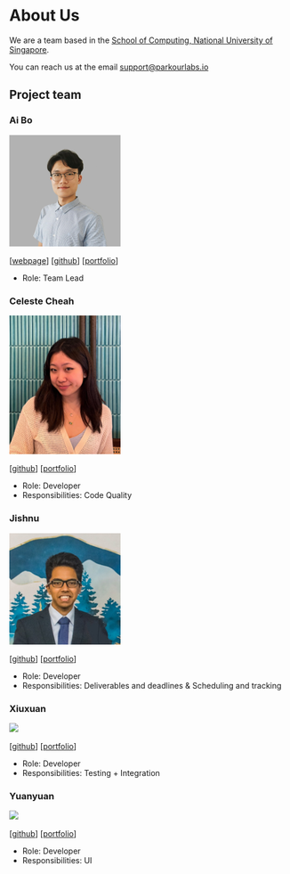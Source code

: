 # About Us

We are a team based in
the [School of Computing, National University of Singapore](http://www.comp.nus.edu.sg).

You can reach us at the
email [support@parkourlabs.io](mailto:support@parkourlabs.io)

## Project team

### Ai Bo

<img src="images/boai01.png" width="200" height="200">

[[webpage](https://albertboai.com/)]
[[github](https://github.com/BoAi01)]
[[portfolio](team/boai01.md)]

* Role: Team Lead

### Celeste Cheah

<img src="images/cetigerlily.png" width="200px">

[[github](https://github.com/cetigerlily)]
[[portfolio](team/cetigerlily.md)]

* Role: Developer
* Responsibilities: Code Quality

### Jishnu

<img src="images/jishnu28.jpg" width="200px">

[[github](https://github.com/jishnu28)]
[[portfolio](team/jishnu28.md)]

* Role: Developer
* Responsibilities: Deliverables and deadlines & Scheduling and tracking

### Xiuxuan

<img src="images/wxxedu.png" width="200px">

[[github](https://github.com/wxxedu)]
[[portfolio](team/wxxedu.md)]

* Role: Developer
* Responsibilities: Testing + Integration

### Yuanyuan

<img src="images/tangyuantyy.png" width="200px">

[[github](http://github.com/tangyuantyy)]
[[portfolio](team/tangyuantyy.md)]

* Role: Developer
* Responsibilities: UI


